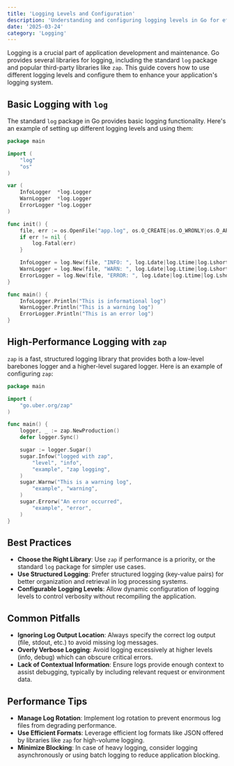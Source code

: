 ```yaml
---
title: 'Logging Levels and Configuration'
description: 'Understanding and configuring logging levels in Go for effective application logging'
date: '2025-03-24'
category: 'Logging'
---
```


Logging is a crucial part of application development and maintenance. Go provides several libraries for logging, including the standard `log` package and popular third-party libraries like `zap`. This guide covers how to use different logging levels and configure them to enhance your application's logging system.

## Basic Logging with `log`

The standard `log` package in Go provides basic logging functionality. Here's an example of setting up different logging levels and using them:

```go
package main

import (
	"log"
	"os"
)

var (
	InfoLogger  *log.Logger
	WarnLogger  *log.Logger
	ErrorLogger *log.Logger
)

func init() {
	file, err := os.OpenFile("app.log", os.O_CREATE|os.O_WRONLY|os.O_APPEND, 0666)
	if err != nil {
		log.Fatal(err)
	}

	InfoLogger = log.New(file, "INFO: ", log.Ldate|log.Ltime|log.Lshortfile)
	WarnLogger = log.New(file, "WARN: ", log.Ldate|log.Ltime|log.Lshortfile)
	ErrorLogger = log.New(file, "ERROR: ", log.Ldate|log.Ltime|log.Lshortfile)
}

func main() {
	InfoLogger.Println("This is informational log")
	WarnLogger.Println("This is a warning log")
	ErrorLogger.Println("This is an error log")
}
```

## High-Performance Logging with `zap`

`zap` is a fast, structured logging library that provides both a low-level barebones logger and a higher-level sugared logger. Here is an example of configuring `zap`:

```go
package main

import (
	"go.uber.org/zap"
)

func main() {
	logger, _ := zap.NewProduction()
	defer logger.Sync()

	sugar := logger.Sugar()
	sugar.Infow("logged with zap",
		"level", "info",
		"example", "zap logging",
	)
	sugar.Warnw("This is a warning log",
		"example", "warning",
	)
	sugar.Errorw("An error occurred",
		"example", "error",
	)
}
```

## Best Practices

- **Choose the Right Library**: Use `zap` if performance is a priority, or the standard `log` package for simpler use cases.
- **Use Structured Logging**: Prefer structured logging (key-value pairs) for better organization and retrieval in log processing systems.
- **Configurable Logging Levels**: Allow dynamic configuration of logging levels to control verbosity without recompiling the application.

## Common Pitfalls

- **Ignoring Log Output Location**: Always specify the correct log output (file, stdout, etc.) to avoid missing log messages.
- **Overly Verbose Logging**: Avoid logging excessively at higher levels (info, debug) which can obscure critical errors.
- **Lack of Contextual Information**: Ensure logs provide enough context to assist debugging, typically by including relevant request or environment data.

## Performance Tips

- **Manage Log Rotation**: Implement log rotation to prevent enormous log files from degrading performance.
- **Use Efficient Formats**: Leverage efficient log formats like JSON offered by libraries like `zap` for high-volume logging.
- **Minimize Blocking**: In case of heavy logging, consider logging asynchronously or using batch logging to reduce application blocking.

